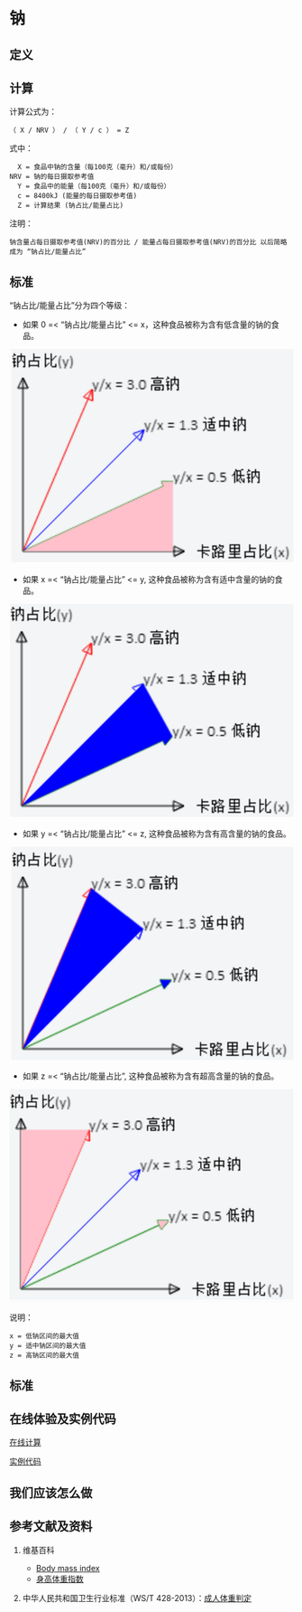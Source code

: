 # 钠

## 定义

## 计算

计算公式为： 

	（ X / NRV ） / （ Y / c ） = Z

式中： 

	  X = 食品中钠的含量（每100克（毫升）和/或每份）	  
    NRV = 钠的每日摄取参考值
	  Y = 食品中的能量（每100克（毫升）和/或每份）
	  c = 8400kJ (能量的每日摄取参考值)
	  Z = 计算结果 (钠占比/能量占比)

注明：

	钠含量占每日摄取参考值(NRV)的百分比 / 能量占每日摄取参考值(NRV)的百分比 以后简略成为 “钠占比/能量占比”	

## 标准

“钠占比/能量占比”分为四个等级：

- 如果 0 =< “钠占比/能量占比” <= x，这种食品被称为含有低含量的钠的食品。

![食品的算法](/images/食品的分析算法/钠/食品的分析算法-算法-低钠区间.png)

- 如果 x =< “钠占比/能量占比” <= y, 这种食品被称为含有适中含量的钠的食品。

![食品的算法](/images/食品的分析算法/钠/食品的分析算法-算法-适中钠区间.png)

- 如果 y =< “钠占比/能量占比” <= z, 这种食品被称为含有高含量的钠的食品。

![食品的算法](/images/食品的分析算法/钠/食品的分析算法-算法-高钠区间.png)

- 如果 z =< “钠占比/能量占比”, 这种食品被称为含有超高含量的钠的食品。

![食品的算法](/images/食品的分析算法/钠/食品的分析算法-算法-超高钠区间.png)


说明：

	x = 低钠区间的最大值
	y = 适中钠区间的最大值
	z = 高钠区间的最大值


## 标准

## 在线体验及实例代码

[在线计算](https://jsfiddle.net/quanbinn/zhyvyzhd/)

[实例代码](https://github.com/quanbinn/Basic-Health-Knowledge-We-Need-To-Learn/tree/master/code/%E9%A3%9F%E5%93%81%E7%9A%84%E5%88%86%E6%9E%90%E7%AE%97%E6%B3%95/%E9%92%A0)

## 我们应该怎么做

## 参考文献及资料

1. 维基百科
	- [Body mass index](https://en.wikipedia.org/wiki/Body_mass_index)
	- [身高体重指数](https://zh.wikipedia.org/wiki/%E8%BA%AB%E9%AB%98%E9%AB%94%E9%87%8D%E6%8C%87%E6%95%B8)

2. 中华人民共和国卫生行业标准（WS/T 428-2013）：[成人体重判定](http://www.moh.gov.cn/ewebeditor/uploadfile/2013/08/20130808135715967.pdf)

